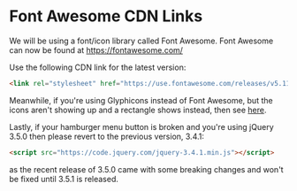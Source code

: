 # Font Awesome CDN Links

We will be using a font/icon library called Font Awesome. Font Awesome can now be found at https://fontawesome.com/

Use the following CDN link for the latest version:

```html
<link rel="stylesheet" href="https://use.fontawesome.com/releases/v5.11.2/css/all.css">
```

Meanwhile, if you're using Glyphicons instead of Font Awesome, but the icons aren't showing up and a rectangle shows instead, then see [here](https://www.youtube.com/watch?v=ksZfPOgsC4w).

Lastly, if your hamburger menu button is broken and you're using jQuery 3.5.0 then please revert to the previous version, 3.4.1:

```html
<script src="https://code.jquery.com/jquery-3.4.1.min.js"></script>
```

as the recent release of 3.5.0 came with some breaking changes and won't be fixed until 3.5.1 is released.
